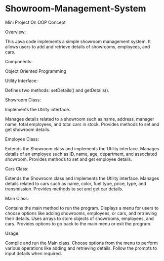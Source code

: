 # Showroom-Management-System

Mini Project On OOP Concept

Overview:

This Java code implements a simple showroom management system. It allows users to add and retrieve details of showrooms, employees, and cars.

Components:

Object Oriented Programming

Utility Interface:

Defines two methods: setDetails() and getDetails().

Showroom Class:

Implements the Utility interface.

Manages details related to a showroom such as name, address, manager name, total employees, and total cars in stock.
Provides methods to set and get showroom details.

Employee Class:

Extends the Showroom class and implements the Utility interface.
Manages details of an employee such as ID, name, age, department, and associated showroom.
Provides methods to set and get employee details.

Cars Class:

Extends the Showroom class and implements the Utility interface.
Manages details related to cars such as name, color, fuel type, price, type, and transmission.
Provides methods to set and get car details.

Main Class:

Contains the main method to run the program.
Displays a menu for users to choose options like adding showrooms, employees, or cars, and retrieving their details.
Uses arrays to store objects of showrooms, employees, and cars.
Provides options to go back to the main menu or exit the program.

Usage:

Compile and run the Main class.
Choose options from the menu to perform various operations like adding and retrieving details.
Follow the prompts to input details when required.
